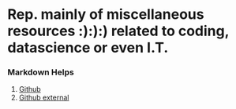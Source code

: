 # Rep. mainly of miscellaneous resources :):):) related to coding, datascience or even I.T.

### Markdown Helps
1. [Github](https://guides.github.com/features/mastering-markdown/)
1. [Github external](https://docs.github.com/en/github/writing-on-github/basic-writing-and-formatting-syntax)
